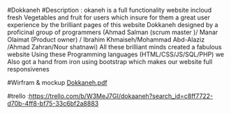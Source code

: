 #Dokkaneh
#Description : okaneh is a full functionality website incloud fresh Vegetables and fruit for users which insure for them a great user experience by the brilliant pages of this website 
Dokkaneh designed by a proficinal group of programmers (Ahmad Salman (scrum master )/ Manar Olaimat (Product owner) / Ibrahim Khmaiseh/Mohammad Abd-Alaziz /Ahmad Zahran/Nour shatnawi)
All these brilliant minds created a fabulous website Using these Programming languages (HTML/CSS/JS/SQL/PHP) we Also got a  hand from iron using bootstrap which makes our website full responsivenes

#Wirfram & mockup [Dokkaneh.pdf](https://github.com/Dokkaneh/ecommerce/files/9699592/Dokkaneh.pdf)


#trello :https://trello.com/b/W3MeJ7GI/dokaaneh?search_id=c8ff7722-d70b-4ff8-bf75-33c6bf2a8883
